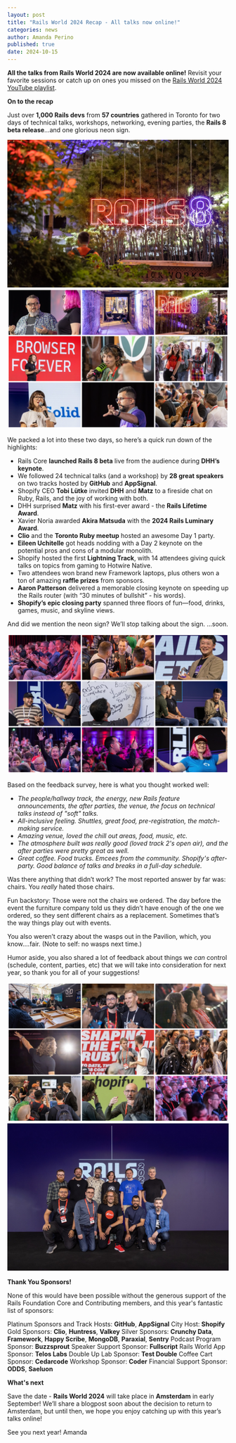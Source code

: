 ```yaml
---
layout: post
title: "Rails World 2024 Recap - All talks now online!"
categories: news
author: Amanda Perino
published: true
date: 2024-10-15
---
```


**All the talks from Rails World 2024 are now available online!** Revisit your favorite sessions or catch up on ones you missed on the <a href="https://www.youtube.com/playlist?list=PLHFP2OPUpCeb182aDN5cKZTuyjn3Tdbqx">Rails World 2024 YouTube playlist</a>.

**On to the recap**

Just over **1,000 Rails devs** from **57 countries** gathered in Toronto for two days of technical talks, workshops, networking, evening parties, the **Rails 8 beta release**…and one glorious neon sign. 

<img src="/assets/images/RailsWorld2024-neonsign.jpg">
<img src="/assets/images/RailsWorld2024-1.png">

We packed a lot into these two days, so here’s a quick run down of the highlights:
- Rails Core **launched Rails 8 beta** live from the audience during **DHH’s keynote**.
- We followed 24 technical talks (and a workshop) by **28 great speakers** on two tracks hosted by **GitHub** and **AppSignal**.
- Shopify CEO **Tobi Lütke** invited **DHH** and **Matz** to a fireside chat on Ruby, Rails, and the joy of working with both.
- DHH surprised **Matz** with his first-ever award - the **Rails Lifetime Award**.
- Xavier Noria awarded **Akira Matsuda** with the **2024 Rails Luminary Award**.
- **Clio** and the **Toronto Ruby meetup** hosted an awesome Day 1 party.
- **Eileen Uchitelle** got heads nodding with a Day 2 keynote on the potential pros and cons of a modular monolith.
- Shopify hosted the first **Lightning Track**, with 14 attendees giving quick talks on topics from gaming to Hotwire Native.
- Two attendees won brand new Framework laptops, plus others won a ton of amazing **raffle prizes** from sponsors.
- **Aaron Patterson** delivered a memorable closing keynote on speeding up the Rails router (with “30 minutes of bullshit” - his words).
- **Shopify’s epic closing party** spanned three floors of fun—food, drinks, games, music, and skyline views.

And did we mention the neon sign? We’ll stop talking about the sign. …soon.

<img src="/assets/images/RailsWorld2024-2.png">

Based on the feedback survey, here is what you thought worked well:
- _The people/hallway track, the energy, new Rails feature announcements, the after parties, the venue, the focus on technical talks instead of "soft" talks._
- _All-inclusive feeling. Shuttles, great food, pre-registration, the match-making service._
- _Amazing venue, loved the chill out areas, food, music, etc._
- _The atmosphere built was really good (loved track 2's open air), and the after parties were pretty great as well._
- _Great coffee. Food trucks. Emcees from the community. Shopify's after-party. Good balance of talks and breaks in a full-day schedule._

Was there anything that didn’t work?  The most reported answer by far was: chairs. You _really_ hated those chairs. 

Fun backstory: Those were not the chairs we ordered. The day before the event the furniture company told us they didn’t have enough of the one we ordered, so they sent different chairs as a replacement. Sometimes that’s the way things play out with events.

You also weren’t crazy about the wasps out in the Pavilion, which, you know….fair. 
(Note to self: no wasps next time.)

Humor aside, you also shared a lot of feedback about things we _can_ control (schedule, content, parties, etc) that we will take into consideration for next year, so thank you for all of your suggestions!

<img src="/assets/images/RailsWorld2024-3.png">
<img src="/assets/images/RailsWorld2024-railscore.jpg">

**Thank You Sponsors!**

None of this would have been possible without the generous support of the Rails Foundation Core and Contributing members, and this year's fantastic list of sponsors:

Platinum Sponsors and Track Hosts: **GitHub**, **AppSignal**
City Host: **Shopify**
Gold Sponsors: **Clio**, **Huntress**, **Valkey**
Silver Sponsors: **Crunchy Data**, **Framework**, **Happy Scribe**, **MongoDB**, **Paraxial**, **Sentry**
Podcast Program Sponsor: **Buzzsprout**
Speaker Support Sponsor: **Fullscript**
Rails World App Sponsor: **Telos Labs**
Double Up Lab Sponsor: **Test Double**
Coffee Cart Sponsor: **Cedarcode**
Workshop Sponsor: **Coder**
Financial Support Sponsor: **ODDS**, **Saeluon**

**What's next**

Save the date - **Rails World 2024** will take place in **Amsterdam** in early September! We’ll share a blogpost soon about the decision to return to Amsterdam, but until then, we hope you enjoy catching up with this year’s talks online!

See you next year!
Amanda
